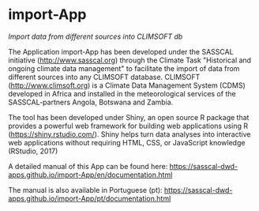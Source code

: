 # import-App
*Import data from different sources into CLIMSOFT db*

The Application import-App has been developed under the SASSCAL initiative (http://www.sasscal.org) through the Climate Task "Historical and ongoing climate data management" to facilitate the import of data from different sources into any CLIMSOFT database. CLIMSOFT (http://www.climsoft.org) is a Climate Data Management System (CDMS) developed in Africa and installed in the meteorological services of the SASSCAL-partners Angola, Botswana and Zambia.

The tool has been developed under Shiny, an open source R package that provides a powerful web framework for building web applications using R (https://shiny.rstudio.com/). Shiny helps turn data analyses into interactive web applications without requiring HTML, CSS, or JavaScript knowledge (RStudio, 2017)

A detailed manual of this App can be found here: https://sasscal-dwd-apps.github.io/import-App/en/documentation.html

The manual is also available in Portuguese (pt): https://sasscal-dwd-apps.github.io/import-App/pt/documentation.html


